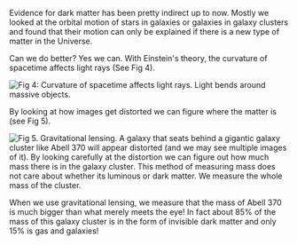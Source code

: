 Evidence for dark matter has been pretty indirect up to now. Mostly we looked at the orbital motion of stars in galaxies or galaxies in galaxy clusters and found that their motion can only be explained if there is a new type of matter in the Universe.

Can we do better? Yes we can. With Einstein's theory, the curvature of spacetime affects light rays (See Fig 4).

![](https://online.science.psu.edu/sites/default/files/phys010/W15future/gravitational-lens-01-thumb-500x400-58109.jpg "Fig 4: Curvature of spacetime affects light rays. Light bends around massive objects. ")

By looking at how images get distorted we can figure where the matter is (see Fig 5).

![](https://online.science.psu.edu/sites/default/files/phys010/W15future/dkmttr-gravlens.jpg "Fig 5. Gravitational lensing. A galaxy that seats behind a gigantic galaxy cluster like Abell 370 will appear distorted (and we may see multiple images of it). By looking carefully at the distortion we can figure out how much mass there is in the galaxy cluster. This method of measuring mass does not care about whether its luminous or dark matter. We measure the whole mass of the cluster.  ")

When we use gravitational lensing, we measure that the mass of Abell 370 is much bigger than what merely meets the eye! In fact about 85% of the mass of this galaxy cluster is in the form of invisible dark matter and only 15% is gas and galaxies!